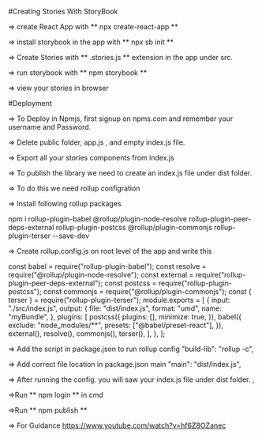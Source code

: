 #Creating Stories With StoryBook

=> create React App with ** npx create-react-app **

=> install storybook in the app with ** npx sb init **

=> Create Stories with ** .stories.js ** extension in the app under src.

=> run storybook with ** npm storybook **

=> view your stories in browser

#Deployment

=> To Deploy in Npmjs, first signup on npms.com and remember your username and Password.

=> Delete public folder, app.js , and empty index.js file.

=> Export all your stories components from index.js

=> To publish the library we need to create an index.js file under dist folder.

=> To do this we need rollup configration

=> Install following rollup packages

npm i rollup-plugin-babel
@rollup/plugin-node-resolve
rollup-plugin-peer-deps-external
rollup-plugin-postcss
@rollup/plugin-commonjs
rollup-plugin-terser --save-dev

=> Create rollup.config.js on root level of the app and write this

const babel = require("rollup-plugin-babel");
const resolve = require("@rollup/plugin-node-resolve");
const external = require("rollup-plugin-peer-deps-external");
const postcss = require("rollup-plugin-postcss");
const commonjs = require("@rollup/plugin-commonjs");
const { terser } = require("rollup-plugin-terser");
module.exports = [
{
input: "./src/index.js",
output: {
file: "dist/index.js",
format: "umd",
name: "myBundle",
},
plugins: [
postcss({
plugins: [],
minimize: true,
}),
babel({
exclude: "node_modules/\*\*",
presets: ["@babel/preset-react"],
}),
external(),
resolve(),
commonjs(),
terser(),
],
},
];

=> Add the script in package.json to run rollup config
"build-lib": "rollup -c",

=> Add correct file location in package.json main
"main": "dist/index.js",

=> After running the config. you will saw your index.js file under dist folder. ,

=>Run ** npm login ** in cmd

=>Run ** npm publish **

=> For Guidance
https://www.youtube.com/watch?v=hf6Z8OZanec
